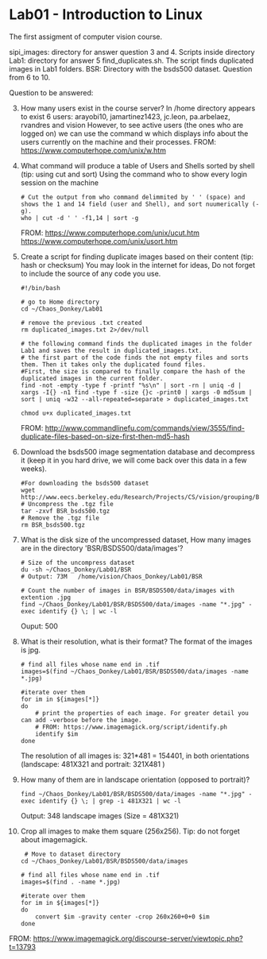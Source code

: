 # Lab01 - Introduction to Linux
The first assigment of computer vision course.


sipi_images: directory for answer question 3 and 4. Scripts inside directory 
Lab1: directory for answer 5 find_duplicates.sh. The script finds duplicated images in Lab1 folders.
BSR: Directory with the bsds500 dataset. Question from 6 to 10.

Question to be answered: 

3. How many users exist in the course server?
    In /home directory appears to exist 6 users: arayobi10, jamartinez1423, jc.leon, pa.arbelaez, rvandres and vision
    However, to see active users (the ones who are logged on) we can use the command w which displays info about the users currently on the machine and their processes. FROM: https://www.computerhope.com/unix/w.htm
  

4. What command will produce a table of Users and Shells sorted by shell (tip: using cut and sort)
    Using the command who to show every login session on the machine
    ```
    # Cut the output from who command delimmited by ' ' (space) and shows the 1 and 14 field (user and Shell), and sort nuumerically (-g).
    who | cut -d ' ' -f1,14 | sort -g
    ```

    FROM: https://www.computerhope.com/unix/ucut.htm
          https://www.computerhope.com/unix/usort.htm

5. Create a script for finding duplicate images based on their content (tip: hash or checksum) You may look in the internet for ideas, Do not forget to include the source of any code you use.
    ```
    #!/bin/bash

    # go to Home directory
    cd ~/Chaos_Donkey/Lab01 

    # remove the previous .txt created
    rm duplicated_images.txt 2>/dev/null

    # the following command finds the duplicated images in the folder Lab1 and saves the result in duplicated_images.txt. 
    # the first part of the code finds the not empty files and sorts them. Then it takes only the duplicated found files. 
    #First, the size is compared to finally compare the hash of the duplicated images in the current folder.
    find -not -empty -type f -printf "%s\n" | sort -rn | uniq -d | xargs -I{} -n1 find -type f -size {}c -print0 | xargs -0 md5sum | sort | uniq -w32 --all-repeated=separate > duplicated_images.txt

    chmod u+x duplicated_images.txt
    ```

    FROM: http://www.commandlinefu.com/commands/view/3555/find-duplicate-files-based-on-size-first-then-md5-hash

6. Download the bsds500 image segmentation database and decompress it (keep it in you hard drive, we will come back over this data in a few weeks).
    ```
    #For downloading the bsds500 dataset
    wget http://www.eecs.berkeley.edu/Research/Projects/CS/vision/grouping/BSR/BSR_bsds500.tgz
    # Uncompress the .tgz file 
    tar -zxvf BSR_bsds500.tgz
    # Remove the .tgz file 
    rm BSR_bsds500.tgz
    ```

7. What is the disk size of the uncompressed dataset, How many images are in the directory 'BSR/BSDS500/data/images'?
    ```
    # Size of the uncompress dataset
    du -sh ~/Chaos_Donkey/Lab01/BSR
    # Output: 73M	/home/vision/Chaos_Donkey/Lab01/BSR

    # Count the number of images in BSR/BSDS500/data/images with extention .jpg   
    find ~/Chaos_Donkey/Lab01/BSR/BSDS500/data/images -name "*.jpg" -exec identify {} \; | wc -l
    ```
    Ouput: 500

8. What is their resolution, what is their format?
   The format of the images is jpg.
    ```   
   # find all files whose name end in .tif
   images=$(find ~/Chaos_Donkey/Lab01/BSR/BSDS500/data/images -name *.jpg)

    #iterate over them
    for im in ${images[*]}
    do
        # print the properties of each image. For greater detail you can add -verbose before the image. 
        # FROM: https://www.imagemagick.org/script/identify.ph
        identify $im
    done
    ```    

    The resolution of all images is: 321*481 = 154401, in both orientations (landscape: 481X321  and portrait: 321X481 )

9. How many of them are in landscape orientation (opposed to portrait)?
    ```
    find ~/Chaos_Donkey/Lab01/BSR/BSDS500/data/images -name "*.jpg" -exec identify {} \; | grep -i 481X321 | wc -l
    ```

    Output: 348 landscape images (Size = 481X321)

10. Crop all images to make them square (256x256). Tip: do not forget about imagemagick.
    
    ```
     # Move to dataset directory
    cd ~/Chaos_Donkey/Lab01/BSR/BSDS500/data/images

    # find all files whose name end in .tif
    images=$(find . -name *.jpg)

    #iterate over them
    for im in ${images[*]}
    do
        convert $im -gravity center -crop 260x260+0+0 $im 
    done
    ```

   FROM: https://www.imagemagick.org/discourse-server/viewtopic.php?t=13793
